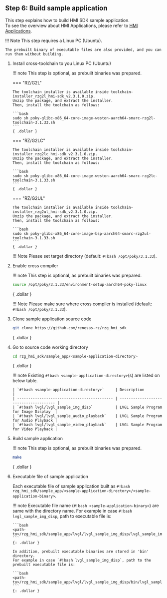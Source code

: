 ## Step 6: Build sample application

This step explains how to build HMI SDK sample application. <br>
To see the overview about HMI Applications, please refer to [HMI Applications](../index.md#hmi-applications).

!!! Note
    This step requires a Linux PC (Ubuntu).

    The prebuilt binary of executable files are also provided, and you can run them without building.

1.  Install cross-toolchain to you Linux PC (Ubuntu)

    !!! note
        This step is optional, as prebuilt binaries was prepared.

    === "RZ/G2L"

        The toolchain installer is available inside toolchain-installer_rzg2l_hmi-sdk_v2.3.1.0.zip.
        Unzip the package, and extract the installer.
        Then, install the toolchain as follows:

        ```bash
        sudo sh poky-glibc-x86_64-core-image-weston-aarch64-smarc-rzg2l-toolchain-3.1.33.sh
        ```
        { .dollar }

    === "RZ/G2LC"

        The toolchain installer is available inside toolchain-installer_rzg2lc_hmi-sdk_v2.3.1.0.zip.
        Unzip the package, and extract the installer.
        Then, install the toolchain as follows:

        ```bash
        sudo sh poky-glibc-x86_64-core-image-weston-aarch64-smarc-rzg2lc-toolchain-3.1.33.sh
        ```
        { .dollar }

    === "RZ/G2UL"

        The toolchain installer is available inside toolchain-installer_rzg2ul_hmi-sdk_v2.3.1.0.zip.
        Unzip the package, and extract the installer.
        Then, install the toolchain as follows:

        ```bash
        sudo sh poky-glibc-x86_64-core-image-bsp-aarch64-smarc-rzg2ul-toolchain-3.1.33.sh
        ```
        { .dollar }

    !!! Note
        Please set target directory (default: `#!bash /opt/poky/3.1.33`).

2.  Enable cross compiler

    !!! note
        This step is optional, as prebuilt binaries was prepared.

    ```bash
    source /opt/poky/3.1.33/environment-setup-aarch64-poky-linux
    ```
    { .dollar }

    !!! Note
        Please make sure where cross compiler is installed (default: `#!bash /opt/poky/3.1.33`).

3.  Clone sample application source code

    ```bash
    git clone https://github.com/renesas-rz/rzg_hmi_sdk
    ```
    { .dollar }

4.  Go to source code working directory

    ```bash
    cd rzg_hmi_sdk/sample_app/<sample-application-directory>
    ```
    { .dollar }

    !!! note
        Existing `#!bash <sample-application-directory>`(s) are listed on below table.

        | `#!bash <sample-application-directory>`     | Description                            |
        | ------------------------------------------- | -------------------------------------- |
        | `#!bash lvgl/lvgl_sample_img_disp`          | LVGL Sample Program for Image Display  |
        | `#!bash lvgl/lvgl_sample_audio_playback`    | LVGL Sample Program for Audio Playback |
        | `#!bash lvgl/lvgl_sample_video_playback`    | LVGL Sample Program for Video Playback |

5.  Build sample application

    !!! note
        This step is optional, as prebuilt binaries was prepared.

    ```bash
    make
    ```
    { .dollar }

6.  Executable file of sample application

    Each executable file of sample application built as `#!bash rzg_hmi_sdk/sample_app/<sample-application-directory>/<sample-application-binary>`.

    !!! note
        Executable file name (`#!bash <sample-application-binary>`) are same with the directory name.
        For example in case `#!bash lvgl_sample_img_disp`, path to executable file is:

        ```bash
        <path-to>/rzg_hmi_sdk/sample_app/lvgl/lvgl_sample_img_disp/lvgl_sample_img_disp
        ```
        {: .dollar }

        In addition, prebuilt executable binaries are stored in 'bin' directory.
        For example in case `#!bash lvgl_sample_img_disp`, path to the prebuilt executable file is:

        ```bash
        <path-to>/rzg_hmi_sdk/sample_app/lvgl/lvgl_sample_img_disp/bin/lvgl_sample_img_disp
        ```
        {: .dollar }

